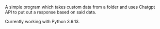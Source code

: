A simple program which takes custom data from a folder and uses Chatgpt API to put out a response based on said data.

Currently working with Python 3.9.13.

